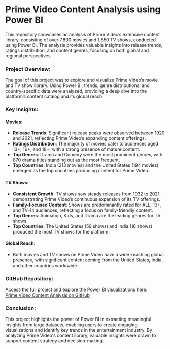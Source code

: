 # Prime Video Content Analysis using Power BI

This repository showcases an analysis of Prime Video’s extensive content library, consisting of over 7,800 movies and 1,850 TV shows, conducted using Power BI. The analysis provides valuable insights into release trends, ratings distribution, and content genres, focusing on both global and regional perspectives.

### Project Overview:
The goal of this project was to explore and visualize Prime Video’s movie and TV show library. Using Power BI, trends, genre distributions, and country-specific data were analyzed, providing a deep dive into the platform’s content catalog and its global reach.

### Key Insights:
#### Movies:
- **Release Trends**: Significant release peaks were observed between 1920 and 2021, reflecting Prime Video’s expanding content offerings.
- **Ratings Distribution**: The majority of movies cater to audiences aged 13+, 16+, and 18+, with a strong presence of mature content.
- **Top Genres**: Drama and Comedy were the most prominent genres, with 870 drama titles standing out as the most frequent.
- **Top Countries**: India (213 movies) and the United States (194 movies) emerged as the top countries producing content for Prime Video.

#### TV Shows:
- **Consistent Growth**: TV shows saw steady releases from 1932 to 2021, demonstrating Prime Video’s continuous expansion of its TV offerings.
- **Family-Focused Content**: Shows are predominantly rated for ALL, 13+, and TV-14 audiences, reflecting a focus on family-friendly content.
- **Top Genres**: Animation, Kids, and Drama are the leading genres for TV shows.
- **Top Countries**: The United States (59 shows) and India (16 shows) produced the most TV shows for the platform.

#### Global Reach:
- Both movies and TV shows on Prime Video have a wide-reaching global presence, with significant content coming from the United States, India, and other countries worldwide.

### GitHub Repository:
Access the full project and explore the Power BI visualizations here:  
[Prime Video Content Analysis on GitHub](https://lnkd.in/gAHdEhm7)

### Conclusion:
This project highlights the power of Power BI in extracting meaningful insights from large datasets, enabling users to create engaging visualizations and identify key trends in the entertainment industry. By analyzing Prime Video's content library, valuable insights were drawn to support content strategy and decision-making.
